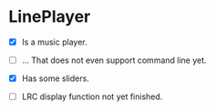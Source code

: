 # LinePlayer

- [x]  Is a music player.

- [ ]  ... That does not even support command line yet.

- [x]  Has some sliders.

- [ ]  LRC display function not yet finished.